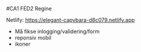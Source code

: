 
#CA1 FED2
Regine

Netlify: https://elegant-capybara-d8c079.netlify.app

- Må fikse inlogging/validering/form
- reponsiv mobil
- ikoner


